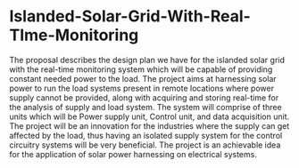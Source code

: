 # Islanded-Solar-Grid-With-Real-TIme-Monitoring

The proposal describes the design plan we have for the islanded solar grid with the real-time monitoring system which will be capable of providing constant needed power to the load. The project aims at harnessing solar power to run the load systems present in remote locations where power supply cannot be provided, along with acquiring and storing real-time for the analysis of supply and load system. The system will comprise of three units which will be Power supply unit, Control unit, and data acquisition unit. The project will be an innovation for the industries where the supply can get affected by the load, thus having an isolated supply system for the control circuitry systems will be very beneficial. The project is an achievable idea for the application of solar power harnessing on electrical systems.
